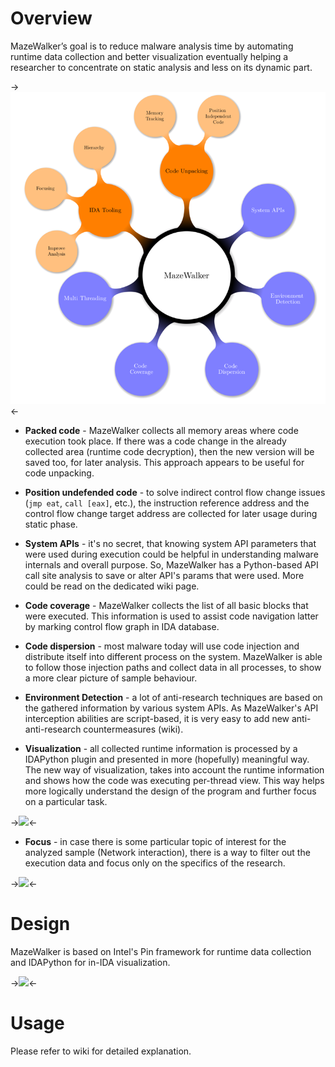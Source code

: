 
# Overview

MazeWalker’s goal is to reduce malware analysis time by automating runtime data collection and better visualization eventually helping a researcher to concentrate on static analysis and less on its dynamic part. 


->![MazeWalker components][image-1]<-


- **Packed code** - MazeWalker collects all memory areas where code execution took place. If there was a code change in the already collected area (runtime code decryption), then the new version will be saved too, for later analysis. This approach appears to be useful for code unpacking.

- **Position undefended code** - to solve indirect control flow change issues (`jmp eat`, `call [eax]`, etc.), the instruction reference address and the control flow change target address are collected for later usage during static phase.

- **System APIs** - it's no secret, that knowing system API parameters that were used during execution could be helpful in understanding malware internals and overall purpose. So, MazeWalker has a Python-based API call site analysis to save or alter API's params that were used. More could be read on the dedicated wiki page.

- **Code coverage** - MazeWalker collects the list of all basic blocks that were executed. This information is used to assist code navigation latter by marking control flow graph in IDA database.

- **Code dispersion** - most malware today will use code injection and distribute itself into different process on the system. MazeWalker is able to follow those injection paths and collect data in all processes, to show a more clear picture of sample behaviour.

- **Environment Detection** - a lot of anti-research techniques are based on the gathered information by various system APIs. As MazeWalker's API interception abilities are script-based, it is very easy to add new anti-anti-research countermeasures (wiki).

- **Visualization** - all collected runtime information is processed by a IDAPython plugin and presented in more (hopefully) meaningful way. The new way of visualization, takes into account the runtime information and shows how the code was executing per-thread view. This way helps more logically understand the design of the program and further focus on a particular task. 

->![][image-3]<-

- **Focus** - in case there is some particular topic of interest for the analyzed sample (Network interaction), there is a way to filter out the execution data and focus only on the specifics of the research.

->![][image-4]<-

# Design
MazeWalker is based on Intel's Pin framework for runtime data collection and IDAPython for in-IDA visualization.
  
    
->![][image-2]<-


# Usage
Please refer to wiki for detailed explanation.

[image-1]:	./docs/overview.png
[image-2]:  ./docs/design.png
[image-3]:  ./docs/viz_tranz.png
[image-4]:  ./docs/filter.png